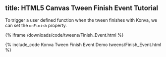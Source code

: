 title: HTML5 Canvas Tween Finish Event Tutorial
---

To trigger a user defined function when the tween finishes with Konva, we can set the `onFinish` property.

{% iframe /downloads/code/tweens/Finish_Event.html %}

{% include_code Konva Tween Finish Event Demo tweens/Finish_Event.html %}
